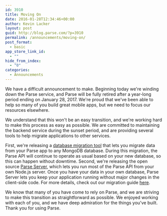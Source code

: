 ```yaml
---
id: 3910
title: Moving On
date: 2016-01-28T12:34:46+00:00
author: Kevin Lacker
layout: post
guid: http://blog.parse.com/?p=3910
permalink: /announcements/moving-on/
post_format:
  - basic
app_store_link_id:
  - ""
hide_from_index:
  - "0"
categories:
  - Announcements
---
```

We have a difficult announcement to make. Beginning today we're winding down the Parse service, and Parse will be fully retired after a year-long period ending on January 28, 2017. We're proud that we've been able to help so many of you build great mobile apps, but we need to focus our resources elsewhere.

We understand that this won't be an easy transition, and we're working hard to make this process as easy as possible. We are committed to maintaining the backend service during the sunset period, and are providing several tools to help migrate applications to other services.

First, we're releasing a <a href="http://blog.parse.com/announcements/introducing-parse-server-and-the-database-migration-tool/" target="_blank">database migration tool</a> that lets you migrate data from your Parse app to any MongoDB database. During this migration, the Parse API will continue to operate as usual based on your new database, so this can happen without downtime. Second, we're releasing the open source <a href="http://blog.parse.com/announcements/introducing-parse-server-and-the-database-migration-tool/" target="_blank">Parse Server</a>, which lets you run most of the Parse API from your own Node.js server. Once you have your data in your own database, Parse Server lets you keep your application running without major changes in the client-side code. For more details, check out our migration guide <a href="https://github.com/ParsePlatform/parse-server/wiki/Migrating-an-Existing-Parse-App" target="_blank">here</a>.

We know that many of you have come to rely on Parse, and we are striving to make this transition as straightforward as possible. We enjoyed working with each of you, and we have deep admiration for the things you've built. Thank you for using Parse.